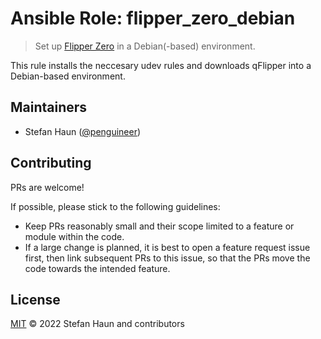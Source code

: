 # Ansible Role: flipper_zero_debian

> Set up [Flipper Zero](https://flipperzero.one/) in a Debian(-based) environment.

This rule installs the neccesary udev rules and downloads qFlipper into a
Debian-based environment.


## Maintainers

* Stefan Haun ([@penguineer](https://github.com/penguineer))


## Contributing

PRs are welcome!

If possible, please stick to the following guidelines:

* Keep PRs reasonably small and their scope limited to a feature or module within the code.
* If a large change is planned, it is best to open a feature request issue first, then link subsequent PRs to this issue, so that the PRs move the code towards the intended feature.


## License

[MIT](LICENSE.txt) © 2022 Stefan Haun and contributors
